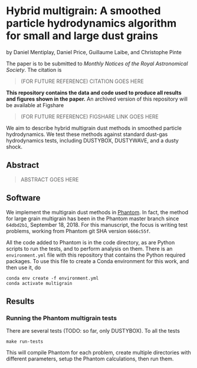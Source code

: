 Hybrid multigrain: A smoothed particle hydrodynamics algorithm for small and large dust grains
==============================================================================================

by Daniel Mentiplay, Daniel Price, Guillaume Laibe, and Christophe Pinte

The paper is to be submitted to *Monthly Notices of the Royal Astronomical Society*. The citation is
> (FOR FUTURE REFERENCE) CITATION GOES HERE

**This repository contains the data and code used to produce all results and figures shown in the paper.** An archived version of this repository will be available at Figshare
> (FOR FUTURE REFERENCE) FIGSHARE LINK GOES HERE

We aim to describe hybrid multigrain dust methods in smoothed particle hydrodynamics. We test these methods against standard dust-gas hydrodynamics tests, including DUSTYBOX, DUSTYWAVE, and a dusty shock.

Abstract
--------

> ABSTRACT GOES HERE

Software
--------

We implement the multigrain dust methods in [Phantom](https://bitbucket.org/danielprice/phantom/wiki/Home). In fact, the method for large grain multigrain has been in the Phantom master branch since `64dbd2b1`, September 18, 2018.  For this manuscript, the focus is writing test problems, working from Phantom git SHA version `6666c55f`.

All the code added to Phantom is in the code directory, as are Python scripts to run the tests, and to perform analysis on them. There is an `environment.yml` file with this repository that contains the Python required packages. To use this file to create a Conda environment for this work, and then use it, do

```
conda env create -f environment.yml
conda activate multigrain
```

Results
-------

### Running the Phantom multigrain tests

There are several tests (TODO: so far, only DUSTYBOX). To all the tests

```
make run-tests
```

This will compile Phantom for each problem, create multiple directories with different parameters, setup the Phantom calculations, then run them.

